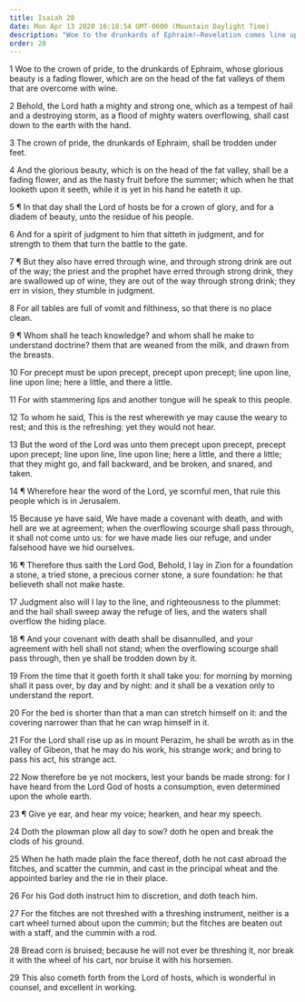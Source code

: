 ```yaml
---
title: Isaiah 28
date: Mon Apr 13 2020 16:18:54 GMT-0600 (Mountain Daylight Time)
description: "Woe to the drunkards of Ephraim!—Revelation comes line upon line and precept upon precept—Christ, the sure foundation, is promised."
order: 28
---
```


1 Woe to the crown of pride, to the drunkards of Ephraim, whose glorious beauty is a fading flower, which are on the head of the fat valleys of them that are overcome with wine.

2 Behold, the Lord hath a mighty and strong one, which as a tempest of hail and a destroying storm, as a flood of mighty waters overflowing, shall cast down to the earth with the hand.

3 The crown of pride, the drunkards of Ephraim, shall be trodden under feet.

4 And the glorious beauty, which is on the head of the fat valley, shall be a fading flower, and as the hasty fruit before the summer; which when he that looketh upon it seeth, while it is yet in his hand he eateth it up.

5 ¶ In that day shall the Lord of hosts be for a crown of glory, and for a diadem of beauty, unto the residue of his people.

6 And for a spirit of judgment to him that sitteth in judgment, and for strength to them that turn the battle to the gate.

7 ¶ But they also have erred through wine, and through strong drink are out of the way; the priest and the prophet have erred through strong drink, they are swallowed up of wine, they are out of the way through strong drink; they err in vision, they stumble in judgment.

8 For all tables are full of vomit and filthiness, so that there is no place clean.

9 ¶ Whom shall he teach knowledge? and whom shall he make to understand doctrine? them that are weaned from the milk, and drawn from the breasts.

10 For precept must be upon precept, precept upon precept; line upon line, line upon line; here a little, and there a little.

11 For with stammering lips and another tongue will he speak to this people.

12 To whom he said, This is the rest wherewith ye may cause the weary to rest; and this is the refreshing: yet they would not hear.

13 But the word of the Lord was unto them precept upon precept, precept upon precept; line upon line, line upon line; here a little, and there a little; that they might go, and fall backward, and be broken, and snared, and taken.

14 ¶ Wherefore hear the word of the Lord, ye scornful men, that rule this people which is in Jerusalem.

15 Because ye have said, We have made a covenant with death, and with hell are we at agreement; when the overflowing scourge shall pass through, it shall not come unto us: for we have made lies our refuge, and under falsehood have we hid ourselves.

16 ¶ Therefore thus saith the Lord God, Behold, I lay in Zion for a foundation a stone, a tried stone, a precious corner stone, a sure foundation: he that believeth shall not make haste.

17 Judgment also will I lay to the line, and righteousness to the plummet: and the hail shall sweep away the refuge of lies, and the waters shall overflow the hiding place.

18 ¶ And your covenant with death shall be disannulled, and your agreement with hell shall not stand; when the overflowing scourge shall pass through, then ye shall be trodden down by it.

19 From the time that it goeth forth it shall take you: for morning by morning shall it pass over, by day and by night: and it shall be a vexation only to understand the report.

20 For the bed is shorter than that a man can stretch himself on it: and the covering narrower than that he can wrap himself in it.

21 For the Lord shall rise up as in mount Perazim, he shall be wroth as in the valley of Gibeon, that he may do his work, his strange work; and bring to pass his act, his strange act.

22 Now therefore be ye not mockers, lest your bands be made strong: for I have heard from the Lord God of hosts a consumption, even determined upon the whole earth.

23 ¶ Give ye ear, and hear my voice; hearken, and hear my speech.

24 Doth the plowman plow all day to sow? doth he open and break the clods of his ground.

25 When he hath made plain the face thereof, doth he not cast abroad the fitches, and scatter the cummin, and cast in the principal wheat and the appointed barley and the rie in their place.

26 For his God doth instruct him to discretion, and doth teach him.

27 For the fitches are not threshed with a threshing instrument, neither is a cart wheel turned about upon the cummin; but the fitches are beaten out with a staff, and the cummin with a rod.

28 Bread corn is bruised; because he will not ever be threshing it, nor break it with the wheel of his cart, nor bruise it with his horsemen.

29 This also cometh forth from the Lord of hosts, which is wonderful in counsel, and excellent in working.
